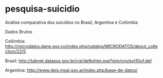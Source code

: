 # pesquisa-suicidio
Análise comparativa dos suicídios no Brasil, Argentina e Colômbia

Dados Brutos

Colômbia:
http://microdatos.dane.gov.co/index.php/catalog/MICRODATOS/about_collection/22/5

Brasil:
http://tabnet.datasus.gov.br/cgi/deftohtm.exe?sim/cnv/ext10uf.def

Argentina:
http://www.deis.msal.gov.ar/index.php/base-de-datos/
